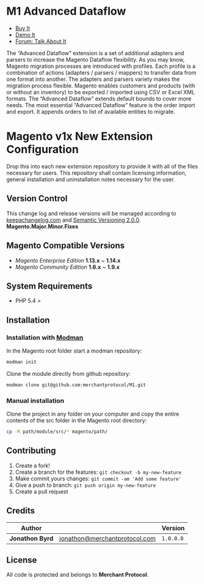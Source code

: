 # M1 Advanced Dataflow

 - [Buy It](https://merchantprotocol.com/store/magento-extensions/magento-v1-0/advanced-dataflow.html)
 - [Demo It](http://demo.merchantprotocol.com/M1-advanced-data-flow)
 - [Forum: Talk About It](https://merchantprotocol.com/forums/forum/magento-plugin-forum/advanced-dataflow/)

The “Advanced Dataflow” extension is a set of additional adapters and parsers to increase the Magento Dataflow flexibility. As you may know, Magento migration processes are introduced with profiles. Each profile is a combination of actions (adapters / parsers / mappers) to transfer data from one format into another. The adapters and parsers variety makes the migration process flexible. Magento enables customers and products (with or without an inventory) to be exported / imported using CSV or Excel XML formats. The “Advanced Dataflow” extends default bounds to cover more needs. The most essential “Advanced Dataflow” feature is the order import and export. It appends orders to list of available entities to migrate.

# Magento v1x New Extension Configuration

Drop this into each new extension repository to provide it with all of the files necessary for users. This repository shall contain licensing information, general installation and uninstallation notes necessary for the user.

## Version Control

This change log and release versions will be managed according to [keepachangelog.com](http://keepachangelog.com/) and [Semantic Versioning 2.0.0](http://semver.org/).  **Magento.Major.Minor.Fixes**

## Magento Compatible Versions

* *Magento Enterprise Edition* **1.13.x** ~ **1.14.x**
* *Magento Community Edition* **1.6.x** ~ **1.9.x**

## System Requirements

* PHP 5.4 >

## Installation

### Installation with [Modman](https://github.com/colinmollenhour/modman)

In the Magento root folder start a modman repository:

```bash
modman init
```

Clone the module directly from github repository:

```bash
modman clone git@github.com:merchantprotocol/M1.git
```

### Manual installation

Clone the project in any folder on your computer and copy the entire contents of the src folder in the Magento root directory:

```bash
cp -R path/module/src/* magento/path/
```

## Contributing

1. Create a fork!
2. Create a branch for the features: `git checkout -b my-new-feature`
3. Make commit yours changes: `git commit -am 'Add some feature'`
4. Give a push to branch: `git push origin my-new-feature`
5. Create a pull request

## Credits

Author||Version
--- | --- | ---
**Jonathon Byrd** | jonathon@merchantprotocol.com | `1.0.0.0`

## License

All code is protected and belongs to **Merchant Protocol**.
